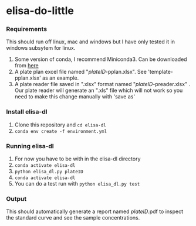 # elisa-do-little

### Requirements

This should run off linux, mac and windows but I have only tested it in windows subsytem for linux.

1. Some version of conda, I recommend Miniconda3. Can be downloaded from [here](https://docs.conda.io/en/latest/miniconda.html)
2. A plate plan excel file named "*plateID*-pplan.xlsx". See 'template-pplan.xlsx' as an example.
3. A plate reader file saved in ".xlsx" format named "*plateID*-preader.xlsx" . Our plate reader will generate an ".xls" file which will not work so you need to make this change manually with 'save as'

### Install elisa-dl 

1. Clone this repository and ``cd elisa-dl``
2. ``conda env create -f environment.yml``

### Running elisa-dl

1. For now you have to be with in the elisa-dl directory
2. ``conda activate elisa-dl``
3. ``python elisa_dl.py plateID``
4. ``conda activate elisa-dl``
5. You can do a test run with ``python elisa_dl.py test``

### Output
This should automatically generate a report named *plateID*.pdf to inspect the standard curve and see the sample concentrations.
